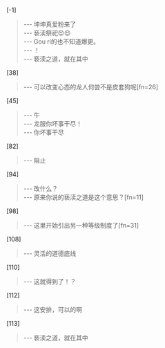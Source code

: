 
[-1] 
>--- 坤坤真爱粉来了<br>
>--- 亵渎祭祀😍😍<br>
>--- Gou ri的也不知道爆更。<br>
>--- ！<br>
>--- 亵渎之道，就在其中<br>

[38] 
>--- 可以改变心态的龙人何尝不是皮套狗呢[fn=26]<br>

[45] 
>--- 牛<br>
>--- 龙服你坏事干尽！<br>
>--- 你坏事干尽<br>

[82] 
>--- 阻止<br>

[94] 
>--- 改什么？<br>
>--- 原来你说的亵渎之道是这个意思？[fn=11]<br>

[98] 
>--- 这里开始引出另一种等级制度了[fn=31]<br>

[108] 
>--- 灵活的道德底线<br>

[110] 
>--- 这就得到了！？<br>

[112] 
>--- 这安排，可以的啊<br>

[113] 
>--- 亵渎之道，就在其中<br>

